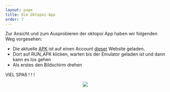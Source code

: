 ```yaml
---
layout: page
title: Die Oktopoi-App
order: 7
---
```

<!-- App-Page (Link to apk and Emulator)-->

Zur Ansicht und zum Ausprobieren der oktopoi App haben wir folgenden Weg vorgesehen:

* Die aktuelle <a href="{{site.url}}{{ site.baseurl}}/public/Abgaben/Oktopoi_v07.apk" download>APK</a> ist auf einen Account <a target="_blank" rel="noopener noreferrer" href="https://www.apkonline.net/filemanager.php?username=nw19a">dieser</a> Website geladen.
* Dort auf RUN_APK klicken, warten bis der Emulator geladen ist und dann kann es los gehen
* Als erstes den Bildschirm drehen

VIEL SPAß ! ! !

<center><img src="{{site.url}}{{ site.baseurl}}/public/oktopoi_logo.png"></center>
